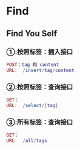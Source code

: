 # Find

## Find You Self

### ①:按照标签：插入接口
```lua
POST：tag 和 content
URL:  /insert/tag/content
```

### ②:按照标签：查询接口
```lua
GET：
URL:  /select/{tag}
```

### ③:所有标签：查询接口
```lua
GET：
URL:  /all/tags
```
